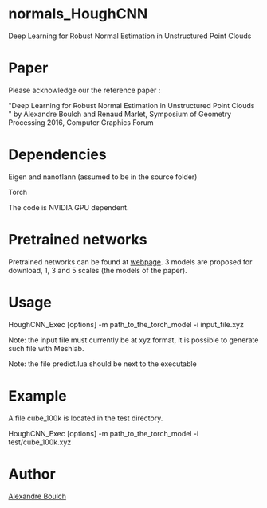 # normals_HoughCNN
Deep Learning for Robust Normal Estimation in Unstructured Point Clouds

# Paper

Please acknowledge our the reference paper :

"Deep Learning for Robust Normal Estimation in Unstructured Point Clouds " by Alexandre Boulch and Renaud Marlet, Symposium of Geometry Processing 2016, Computer Graphics Forum

# Dependencies

Eigen and nanoflann (assumed to be in the source folder)

Torch

The code is NVIDIA GPU dependent.

# Pretrained networks

Pretrained networks can be found at [webpage](https://sites.google.com/view/boulch/publications/2016_cgf_sgp_deepnormals).
3 models are proposed for download, 1, 3 and 5 scales (the models of the paper).

# Usage

HoughCNN_Exec [options] -m path_to_the_torch_model -i input_file.xyz

Note: the input file must currently be at xyz format, it is possible to generate such file with Meshlab.

Note: the file predict.lua should be next to the executable

# Example

A file cube_100k is located in the test directory.

HoughCNN_Exec [options] -m path_to_the_torch_model -i test/cube_100k.xyz

# Author

[Alexandre Boulch](https://sites.google.com/view/boulch)
